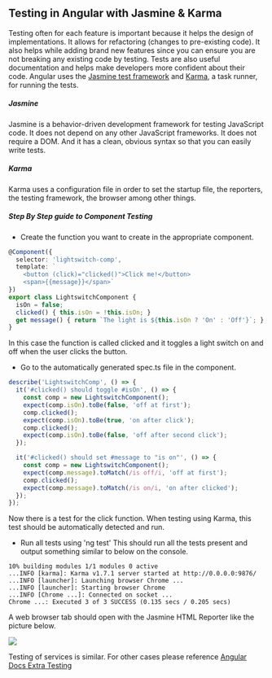 ## Testing in Angular with Jasmine & Karma

Testing often for each feature is important because it helps the design of implementations. It allows for refactoring (changes to pre-existing code). It also helps while adding brand new features since you can ensure you are not breaking any existing code by testing. Tests are also useful documentation and helps make developers more confident about their code. Angular uses the [Jasmine test framework](https://jasmine.github.io/) and [Karma](https://karma-runner.github.io/1.0/index.html), a task runner, for running the tests.

##### Jasmine
Jasmine is a behavior-driven development framework for testing JavaScript code. It does not depend on any other JavaScript frameworks. It does not require a DOM. And it has a clean, obvious syntax so that you can easily write tests.

##### Karma
Karma uses a configuration file in order to set the startup file, the reporters, the testing framework, the browser among other things.

##### Step By Step guide to Component Testing

* Create the function you want to create in the appropriate component.

```typescript
@Component({
  selector: 'lightswitch-comp',
  template: `
    <button (click)="clicked()">Click me!</button>
    <span>{{message}}</span>`
})
export class LightswitchComponent {
  isOn = false;
  clicked() { this.isOn = !this.isOn; }
  get message() { return `The light is ${this.isOn ? 'On' : 'Off'}`; }
}
```
In this case the function is called clicked and it toggles a light switch on and off when the user clicks the button.

* Go to the automatically generated spec.ts file in the component.

```typescript
describe('LightswitchComp', () => {
  it('#clicked() should toggle #isOn', () => {
    const comp = new LightswitchComponent();
    expect(comp.isOn).toBe(false, 'off at first');
    comp.clicked();
    expect(comp.isOn).toBe(true, 'on after click');
    comp.clicked();
    expect(comp.isOn).toBe(false, 'off after second click');
  });

  it('#clicked() should set #message to "is on"', () => {
    const comp = new LightswitchComponent();
    expect(comp.message).toMatch(/is off/i, 'off at first');
    comp.clicked();
    expect(comp.message).toMatch(/is on/i, 'on after clicked');
  });
});
```

Now there is a test for the click function. When testing using Karma, this test should be automatically detected and run.

* Run all tests using 'ng test'
This should run all the tests present and output something similar to below on the console.

```console
10% building modules 1/1 modules 0 active
...INFO [karma]: Karma v1.7.1 server started at http://0.0.0.0:9876/
...INFO [launcher]: Launching browser Chrome ...
...INFO [launcher]: Starting browser Chrome
...INFO [Chrome ...]: Connected on socket ...
Chrome ...: Executed 3 of 3 SUCCESS (0.135 secs / 0.205 secs)
```
A web browser tab should open with the Jasmine HTML Reporter like the picture below.

![](https://angular.io/generated/images/guide/testing/initial-jasmine-html-reporter.png)

Testing of services is similar. For other cases please reference [Angular Docs Extra Testing](https://angular.io/guide/testing#more-information-on-testing)